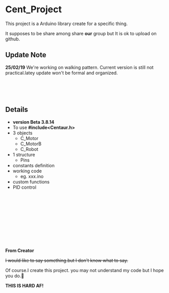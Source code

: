 # Cent_Project

This project is a Arduino library create for a specific thing.

It supposes to be share among share **our** group but It is ok to upload on github.

## Update Note

**25/02/19**  We're working on walking pattern. Current version is still not practical.latey update won't be formal and organized.

<br/>
<br/>
<br/>

## Details
  - **version Beta 3.8.14**
  - To use **#include<Centaur.h>**
  - 3 objects
      - C_Motor
      - C_MotorB
      - C_Robot
  - 1 structure
      - Pins
  - constants definition
  - working code
    - eg. xxx.ino
  - custom functions
  - PID control 
  <br/>
  <br/>
  <br/>
  <br/>
  <br/>
  <br/>
  <br/>
  <br/>
  <br/>
  
  **From Creator**
  
  ~~I would like to say something.but I don't know what to say.~~
  
  Of course.I create this project. 
you may not understand my code but I hope you do.:chicken:

**THIS IS HARD AF!**
  
